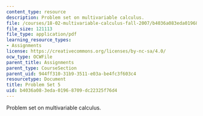 ```yaml
---
content_type: resource
description: Problem set on multivariable calculus.
file: /courses/18-02-multivariable-calculus-fall-2007/b4036a083eda01968709dc22325f76d4_ps5.pdf
file_size: 121113
file_type: application/pdf
learning_resource_types:
- Assignments
license: https://creativecommons.org/licenses/by-nc-sa/4.0/
ocw_type: OCWFile
parent_title: Assignments
parent_type: CourseSection
parent_uid: 944ff310-31b9-3511-e03a-be4fc3f603c4
resourcetype: Document
title: Problem Set 5
uid: b4036a08-3eda-0196-8709-dc22325f76d4
---
```

Problem set on multivariable calculus.